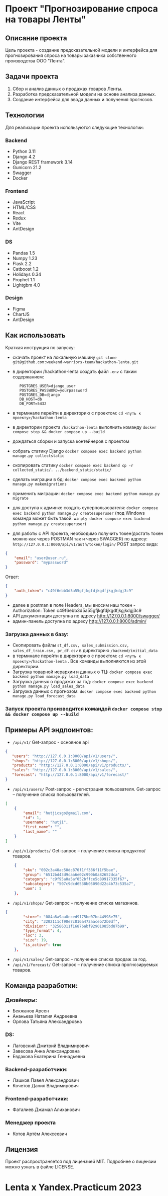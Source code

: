 
# Проект "Прогнозирование спроса на товары Ленты"

## Описание проекта

Цель проекта - создание предсказательной модели и интерфейса для прогнозирования спроса на товары заказчика собственного производства ООО "Лента". 

## Задачи проекта

1. Сбор и анализ данных о продажах товаров Ленты.
2. Разработка предсказательной модели на основе анализа данных.
3. Создание интерфейса для ввода данных и получения прогнозов.

## Технологии

Для реализации проекта используются следующие технологии:

### Backend
- Python 3.11
- Django 4.2
- Django REST framework 3.14
- Gunicorn 21.2
- Swagger
- Docker

### Frontend
- JavaScript
- HTML/CSS
- React
- Redux
- Vite
- AntDesign

### DS
- Pandas 1.5
- Numpy 1.23
- Flask 2.2
- Catboost 1.2
- Holidays 0.34
- Prophet 1.1
- Lightgbm 4.0

### Design
- Figma
- ChartJS
- AntDesign

## Как использовать

 Краткая инструкция по запуску:
 - скачать проект на локальную машину `git clone git@github.com:weekend-warriors-team/hackathon-lenta.git`
 - в директории /hackathon-lenta создать файл `.env` с таким содержанием:
   ```
      POSTGRES_USER=django_user
      POSTGRES_PASSWORD=yourpassword
      POSTGRES_DB=django
      DB_HOST=db
      DB_PORT=5432
   ```

 - в терминале перейти в директорию с проектом:  `cd <путь к проекту>/hackathon-lenta`
 - в директории проекта `/hackathon-lenta` выполнить команду `docker compose stop && docker compose up --build`
 - дождаться сборки и запуска контейнеров с проектом
 - собрать статику Django `docker compose exec backend python manage.py collectstatic`
 - скопировать статику `docker compose exec backend cp -r collected_static/. ../backend_static/static/`
 - сделать миграции в бд: `docker compose exec backend python manage.py makemigrations`
- применить миграции: `docker compose exec backend python manage.py migrate`
- для доступа к админке создать суперпользователя: `docker compose exec backend python manage.py createsuperuser` (под Windows команда может быть такой: `winpty docker compose exec backend python manage.py createsuperuser`)
- для работы с API проекта, необходимо получить токен(достать токен можно как через POSTMAN так и через SWAGGER) по адресу: `http://127.0.0.1:8000/api/v1/auth/token/login/`
POST запрос вида:
```json
{
    "email": "user@user.ru",
    "password": "mypassword"
}
```
Ответ:
```json
{
    "auth_token": "c49f6ebb3d5a55gfjkgfdjkgdfjkgjkdgj3c9"
}
```
- далее в postman в поле Headers, мы вносим наш токен - Authorization: Token c49f6ebb3d5a55gfjkgfdjkgdfjkgjkdgj3c9
- API документация доступна по адресу http://127.0.0.1:8000/swagger/
- админ-панель доступна по адресу http://127.0.0.1:8000/admin/

### Загрузка данных в базу:

- Скопировать файлы `st_df.csv, sales_submission.csv, sales_df_train.csv, pr_df.csv` в директорию       `/backend/initial_data`
-  в терминале перейти в директорию с проектом:  `cd <путь к проекту>/hackathon-lenta` . Все команды выполняются из этой директории.
- Загрузка товарной иерархии и данных о ТЦ: `docker compose exec backend python manage.py load_data`
- Загрузка данных о продажах за год: `docker compose exec backend python manage.py load_sales_data`
- Загрузка данных с прогнозом: `docker compose exec backend python manage.py load_forecast_data`

### Запуск проекта производится командой `docker compose stop && docker compose up --build`

## Примеры API эндпоинтов:
* ```/api/v1/``` Get-запрос - основное api
 ``` json
{
    "users": "http://127.0.0.1:8000/api/v1/users/",
    "shops": "http://127.0.0.1:8000/api/v1/shops/",
    "products": "http://127.0.0.1:8000/api/v1/products/",
    "sales": "http://127.0.0.1:8000/api/v1/sales/",
    "forecast": "http://127.0.0.1:8000/api/v1/forecast/"
}
```
* ```/api/v1/users/``` Post-запрос - регистрация пользователя. Get-запрос – получение списка пользователей. 
``` json
[
    {
        "email": "hutjicsgo@gmail.com",
        "id": 1,
        "username": "hutji",
        "first_name": "",
        "last_name": ""
    }
]
```
* ```/api/v1/products/```  Get-запрос – получение списка продуктов/товаров.
``` json
    {
        "sku": "002c3a40ac50dc870f1ff386f11f5bae",
        "group": "6512bd43d9caa6e02c990b0a82652dca",
        "category": "c9f95a0a5af052bffce5c89917335f67",
        "subcategory": "507c9dcd6538b05090d22c4b73c535a7",
        "uom": 1
    },
```
* ```/api/v1/shops/```  Get-запрос – получение списка магазинов.
``` json
{
        "store": "084a8a9aa8cced9175bd07bc44998e75",
        "city": "3202111cf90e7c816a472aaceb72b0df",
        "division": "32586311f16876abf92901085bd87b99",
        "type_format": 4,
        "loc": 3,
        "size": 19,
        "is_active": true
    },
```
* ```/api/v1/sales/```  Get-запрос – получение списка продаж за год.
* ```/api/v1/forecast/```  Get-запрос – получение списка прогнозируемых товаров.

## Команда разработки:

### Дизайнеры: 
- Бекжанов Арсен
- Ананьева Наталия Андреевна
- Орлова Татьяна Александровна

### DS: 
- Лаговский Дмитрий Владимирович
- Завесова Анна Александровна
- Евдакова Екатерина Геннадьевна

### Backend-разработчики: 
- Лашков Павел Александрович
- Кочетов Данил Владимирович

### Frontend-разработчики: 
- Фаталиев Джамал Алиханович

### Менеджер проекта 
- Котов Артём Алексеевич

## Лицензия

Проект распространяется под лицензией MIT. Подробнее о лицензии можно узнать в файле LICENSE.

# Lenta x Yandex.Practicum 2023
